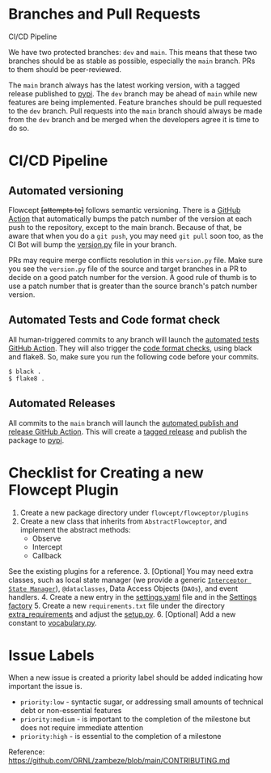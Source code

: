 
# Branches and Pull Requests 
CI/CD Pipeline

We have two protected branches: `dev` and `main`. This means that these two branches should be as stable as
possible, especially the `main` branch. PRs to them should be peer-reviewed.   

The `main` branch always has the latest working version, with a tagged release published to 
[pypi](https://pypi.org/manage/project/flowcept/releases). 
The `dev` branch may be ahead of `main` while new features are
being implemented. Feature branches should be pull requested to the `dev` branch. Pull requests into the 
`main` branch should always be made from the `dev` branch and be merged when the developers agree it is time
to do so.

# CI/CD Pipeline

## Automated versioning

Flowcept ~~[attempts to]~~ follows semantic versioning.
There is a [GitHub Action](.github/workflows/bump-version.yml) that automatically bumps the 
patch number of the version at each push to the repository, except to the main branch. 
Because of that, be aware that when you do a `git push`, you may need `git pull` soon too, as the
CI Bot will bump the [version.py](flowcept/version.py) file in your branch.

PRs may require merge conflicts resolution in this `version.py` file. Make sure you see the `version.py` file of the
source and target branches in a PR to decide on a good patch number for the version. A good rule of thumb 
is to use a patch number that is greater than the source branch's patch number version.

## Automated Tests and Code format check

All human-triggered commits to any branch will launch the [automated tests GitHub Action](.github/workflows/run-unit-tests.yml).
They will also trigger the [code format checks](.github/workflows/code-formatting.yml),
using black and flake8. So, make sure you run the following code before your commits.

```shell
$ black .
$ flake8 .  
```

## Automated Releases

All commits to the `main` branch will launch the [automated publish and release GitHub Action](.github/workflows/create-release-n-publish.yml).
This will create a [tagged release](https://github.com/ORNL/flowcept/releases) and publish the package to [pypi](https://pypi.org/manage/project/flowcept/releases).

# Checklist for Creating a new Flowcept Plugin

1. Create a new package directory under `flowcept/flowceptor/plugins`
2. Create a new class that inherits from `AbstractFlowceptor`, and implement the abstract methods:
    - Observe
    - Intercept
    - Callback
    
See the existing plugins for a reference.
3. [Optional] You may need extra classes, such as 
   local state manager (we provide a generic [`Interceptor State Manager`](flowcept/flowceptor/plugins/interceptor_state_manager.py)),
   `@dataclasses`, Data Access Objects (`DAOs`), and event handlers. 
4. Create a new entry in the [settings.yaml](resources/settings.yaml) file and in the [Settings factory](flowcept/flowceptor/plugins/settings_factory.py)
5. Create a new `requirements.txt` file under the directory [extra_requirements](extra_requirements) and
adjust the [setup.py](setup.py).
6. [Optional] Add a new constant to [vocabulary.py](flowcept/commons/vocabulary.py).


# Issue Labels

When a new issue is created a priority label should be added indicating how important the issue is.

* `priority:low` - syntactic sugar, or addressing small amounts of technical debt or non-essential features
* `priority:medium` - is important to the completion of the milestone but does not require immediate attention
* `priority:high` - is essential to the completion of a milestone

Reference: https://github.com/ORNL/zambeze/blob/main/CONTRIBUTING.md
